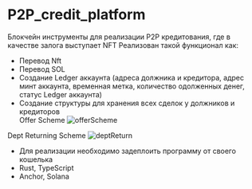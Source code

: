 # P2P_credit_platform
Блокчейн инструменты для реализации Р2Р кредитования, где в качестве залога выступает NFT
Реализован такой функционал как: 
- Перевод Nft 
- Перевод SOL
- Создание Ledger аккаунта (адреса должника и кредитора, адрес минт аккаунта, временная метка, количество одолженных денег, статус Ledger аккаунта)
- Создание структуры для хранения всех сделок у должников и кредиторов  
Offer Scheme
![offerScheme](https://user-images.githubusercontent.com/94742842/187074451-772d0c13-1b46-4739-9fde-539279ef75af.jpg)

Dept Returning Scheme
![deptReturn](https://user-images.githubusercontent.com/94742842/187074460-d97a9e74-3ef3-436d-8838-c56f68f67dda.jpg)

- Для реализации необходимо задеплоить программу от своего кошелька
- Rust, TypeScript
- Anchor, Solana
